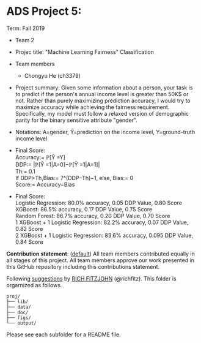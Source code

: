# ADS Project 5: 

Term: Fall 2019

+ Team 2
+ Projec title: "Machine Learning Fairness" Classification 
+ Team members
	+ Chongyu He (ch3379)
+ Project summary: Given some information about a person, your task is to predict if the person's annual income level is greater than 50K$ or not. Rather than purely maximizing prediction accuracy, I would try to maximize accuracy while achieving the fairness requirement. Specifically, my model must follow a relaxed version of demographic parity for the binary sensitive attribute "gender".
+ Notations: A=gender, Ŷ=prediction on the income level, Y=ground-truth income level
+ Final Score:        
Accuracy:= ℙ[Ŷ =Y]   
DDP:= |ℙ[Ŷ =1|A=0]−ℙ[Ŷ =1|A=1]|   
Th:= 0.1   
If DDP>Th,Bias:= 7^(DDP−Th)−1, else, Bias:= 0   
Score:= Accuracy−Bias  

+ Final Score:             
Logistic Regression: 80.0% accuracy, 0.05 DDP Value, 0.80 Score  
XGBoost: 86.5% accuracy, 0.17 DDP Value, 0.75 Score   
Random Forest: 86.7% accuracy, 0.20 DDP Value, 0.70 Score   
1 XGBoost + 1 Logistic Regression: 82.2% accuracy, 0.07 DDP Value, 0.82 Score   
2 XGBoost + 1 Logistic Regression: 83.6% accuracy, 0.095 DDP Value, 0.84 Score
	
**Contribution statement**: ([default](doc/a_note_on_contributions.md)) All team members contributed equally in all stages of this project. All team members approve our work presented in this GitHub repository including this contributions statement. 

Following [suggestions](http://nicercode.github.io/blog/2013-04-05-projects/) by [RICH FITZJOHN](http://nicercode.github.io/about/#Team) (@richfitz). This folder is orgarnized as follows.

```
proj/
├── lib/
├── data/
├── doc/
├── figs/
└── output/
```

Please see each subfolder for a README file.
